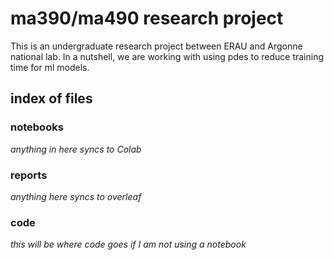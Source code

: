 # ma390/ma490 research project
This is an undergraduate research project between ERAU and Argonne national lab. In a nutshell, we are working with using pdes to reduce training time for ml models.

## index of files
### notebooks
*anything in here syncs to Colab*
### reports
*anything here syncs to overleaf*
### code
*this will be where code goes if I am not using a notebook*
